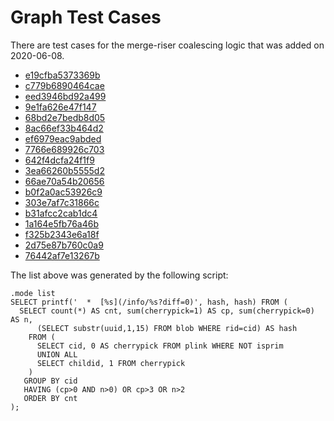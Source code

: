 # Graph Test Cases

There are test cases for the merge-riser coalescing logic that
was added on 2020-06-08.

  *  [e19cfba5373369b](/info/e19cfba5373369b?diff=0)
  *  [c779b6890464cae](/info/c779b6890464cae?diff=0)
  *  [eed3946bd92a499](/info/eed3946bd92a499?diff=0)
  *  [9e1fa626e47f147](/info/9e1fa626e47f147?diff=0)
  *  [68bd2e7bedb8d05](/info/68bd2e7bedb8d05?diff=0)
  *  [8ac66ef33b464d2](/info/8ac66ef33b464d2?diff=0)
  *  [ef6979eac9abded](/info/ef6979eac9abded?diff=0)
  *  [7766e689926c703](/info/7766e689926c703?diff=0)
  *  [642f4dcfa24f1f9](/info/642f4dcfa24f1f9?diff=0)
  *  [3ea66260b5555d2](/info/3ea66260b5555d2?diff=0)
  *  [66ae70a54b20656](/info/66ae70a54b20656?diff=0)
  *  [b0f2a0ac53926c9](/info/b0f2a0ac53926c9?diff=0)
  *  [303e7af7c31866c](/info/303e7af7c31866c?diff=0)
  *  [b31afcc2cab1dc4](/info/b31afcc2cab1dc4?diff=0)
  *  [1a164e5fb76a46b](/info/1a164e5fb76a46b?diff=0)
  *  [f325b2343e6a18f](/info/f325b2343e6a18f?diff=0)
  *  [2d75e87b760c0a9](/info/2d75e87b760c0a9?diff=0)
  *  [76442af7e13267b](/info/76442af7e13267b?diff=0)


The list above was generated by the following script:

~~~~~
.mode list
SELECT printf('  *  [%s](/info/%s?diff=0)', hash, hash) FROM (
  SELECT count(*) AS cnt, sum(cherrypick=1) AS cp, sum(cherrypick=0) AS n, 
      (SELECT substr(uuid,1,15) FROM blob WHERE rid=cid) AS hash
    FROM (
      SELECT cid, 0 AS cherrypick FROM plink WHERE NOT isprim
      UNION ALL
      SELECT childid, 1 FROM cherrypick
    )
   GROUP BY cid
   HAVING (cp>0 AND n>0) OR cp>3 OR n>2
   ORDER BY cnt
);
~~~~~
